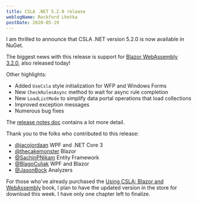 ```yaml
---
title: CSLA .NET 5.2.0 release
weblogName: Rockford Lhotka
postDate: 2020-05-19
---
```

I am thrilled to announce that CSLA .NET version 5.2.0 is now available in NuGet.

The biggest news with this release is support for [Blazor WebAssembly 3.2.0](https://aka.ms/blazorwasmrelease), also released today!

Other highlights:

* Added `UseCsla` style initialization for WFP and Windows Forms
* New `CheckRulesAsync` method to wait for async rule completion
* New `LoadListMode` to simplify data portal operations that load collections
* Improved exception messages
* Numerous bug fixes

The [release notes doc](https://github.com/MarimerLLC/csla/blob/v5.2.0/releasenotes.md) contains a lot more detail.

Thank you to the folks who contributed to this release:

* [@jacojordaan](https://github.com/jacojordaan) WPF and .NET Core 3
* [@thecakemonster](https://github.com/thecakemonster) Blazor
* [@SachinPNikam](https://github.com/SachinPNikam) Entity Framework
* [@BlagoCuljak](https://github.com/BlagoCuljak) WPF and Blazor
* [@JasonBock](https://github.com/JasonBock) Analyzers

For those who've already purchased the [Using CSLA: Blazor and WebAssembly](https://store.lhotka.net/using-csla-5-blazor-and-webassembly) book, I plan to have the updated version in the store for download this week. I have only one chapter left to finalize.
